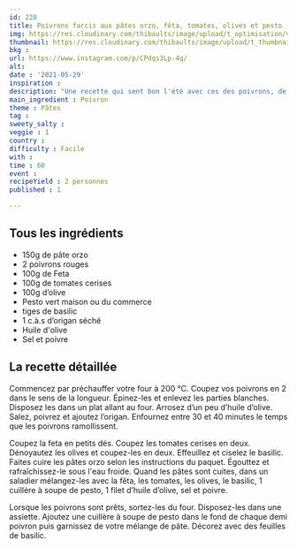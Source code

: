 ```yaml
---
id: 228
title: Poivrons farcis aux pâtes orzo, fêta, tomates, olives et pesto
img: https://res.cloudinary.com/thibaults/image/upload/t_optimisation/v1622316415/Recipes/20210529_poivrons_farcis_pates.jpg
thumbnail: https://res.cloudinary.com/thibaults/image/upload/t_thumbnail_josie/v1622316415/Recipes/20210529_poivrons_farcis_pates.jpg
bkg : 
url: https://www.instagram.com/p/CPdqs3Lp-4q/
alt: 
date : '2021-05-29'
inspiration : 
description: "Une recette qui sent bon l'été avec ces des poivrons, de la fêta, de la tomate, des olives et du pesto."
main_ingredient : Poivron
theme : Pâtes
tag : 
sweety_salty : 
veggie : 1
country : 
difficulty : Facile
with : 
time : 60
event : 
recipeYield : 2 personnes
published : 1

---
```


## Tous les ingrédients
 - 150g de pâte orzo
 - 2 poivrons rouges
 - 100g de Feta
 - 100g de tomates cerises
 - 100g d’olive
 - Pesto vert maison ou du commerce
 -  tiges de basilic
 - 1 c.à.s d’origan séché
 - Huile d'olive
 - Sel et poivre

## La recette détaillée
Commencez par préchauffer votre four à 200 °C. Coupez vos poivrons en 2 dans le sens de la longueur. Épinez-les et enlevez les parties blanches. Disposez les dans un plat allant au four. Arrosez d’un peu d’huile d’olive. Salez, poivrez et ajoutez l’origan. Enfournez entre 30 et 40 minutes le temps que les poivrons ramollissent.

Coupez la feta en petits dés. Coupez les tomates cerises en deux. Dénoyautez les olives et coupez-les en deux. Effeuillez et ciselez le basilic. Faites cuire les pâtes orzo selon les instructions du paquet. Égouttez et rafraîchissez-le sous l'eau froide. Quand les pâtes sont cuites, dans un saladier mélangez-les avec la fêta, les tomates, les olives, le basilic, 1 cuillère à soupe de pesto, 1 filet d’huile d’olive, sel et poivre.

Lorsque les poivrons sont prêts, sortez-les du four. Disposez-les dans une assiette. Ajoutez une cuillère à soupe de pesto dans le fond de chaque demi poivron puis garnissez de votre mélange de pâte. Décorez avec des feuilles de basilic.